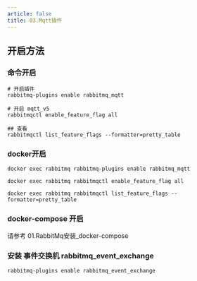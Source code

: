 ```yaml
---
article: false 
title: 03.Mqtt插件
---
```


## 开启方法

### 命令开启
```shell
# 开启插件
rabbitmq-plugins enable rabbitmq_mqtt

# 开启 mqtt_v5
rabbitmqctl enable_feature_flag all

## 查看
rabbitmqctl list_feature_flags --formatter=pretty_table
```

### docker开启
```shell
docker exec rabbitmq rabbitmq-plugins enable rabbitmq_mqtt

docker exec rabbitmq rabbitmqctl enable_feature_flag all

docker exec rabbitmq rabbitmqctl list_feature_flags --formatter=pretty_table

```

### docker-compose 开启
请参考  01.RabbitMq安装_docker-compose




### 安装 事件交换机 rabbitmq_event_exchange
```shell
rabbitmq-plugins enable rabbitmq_event_exchange
```











